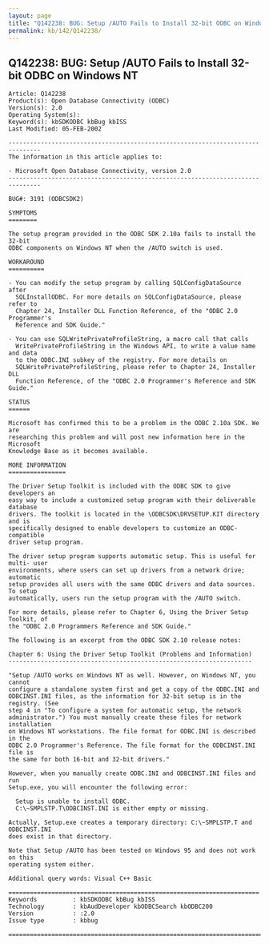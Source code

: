 ```yaml
---
layout: page
title: "Q142238: BUG: Setup /AUTO Fails to Install 32-bit ODBC on Windows NT"
permalink: kb/142/Q142238/
---
```


## Q142238: BUG: Setup /AUTO Fails to Install 32-bit ODBC on Windows NT

	Article: Q142238
	Product(s): Open Database Connectivity (ODBC)
	Version(s): 2.0
	Operating System(s): 
	Keyword(s): kbSDKODBC kbBug kbISS
	Last Modified: 05-FEB-2002
	
	-------------------------------------------------------------------------------
	The information in this article applies to:
	
	- Microsoft Open Database Connectivity, version 2.0 
	-------------------------------------------------------------------------------
	
	BUG#: 3191 (ODBCSDK2)
	
	SYMPTOMS
	========
	
	The setup program provided in the ODBC SDK 2.10a fails to install the 32-bit
	ODBC components on Windows NT when the /AUTO switch is used.
	
	WORKAROUND
	==========
	
	- You can modify the setup program by calling SQLConfigDataSource after
	  SQLInstallODBC. For more details on SQLConfigDataSource, please refer to
	  Chapter 24, Installer DLL Function Reference, of the "ODBC 2.0 Programmer's
	  Reference and SDK Guide."
	
	- You can use SQLWritePrivateProfileString, a macro call that calls
	  WritePrivateProfileString in the Windows API, to write a value name and data
	  to the ODBC.INI subkey of the registry. For more details on
	  SQLWritePrivateProfileString, please refer to Chapter 24, Installer DLL
	  Function Reference, of the "ODBC 2.0 Programmer's Reference and SDK Guide."
	
	STATUS
	======
	
	Microsoft has confirmed this to be a problem in the ODBC 2.10a SDK. We are
	researching this problem and will post new information here in the Microsoft
	Knowledge Base as it becomes available.
	
	MORE INFORMATION
	================
	
	The Driver Setup Toolkit is included with the ODBC SDK to give developers an
	easy way to include a customized setup program with their deliverable database
	drivers. The toolkit is located in the \ODBCSDK\DRVSETUP.KIT directory and is
	specifically designed to enable developers to customize an ODBC-compatible
	driver setup program.
	
	The driver setup program supports automatic setup. This is useful for multi- user
	environments, where users can set up drivers from a network drive; automatic
	setup provides all users with the same ODBC drivers and data sources. To setup
	automatically, users run the setup program with the /AUTO switch.
	
	For more details, please refer to Chapter 6, Using the Driver Setup Toolkit, of
	the "ODBC 2.0 Programmers Reference and SDK Guide."
	
	The following is an excerpt from the ODBC SDK 2.10 release notes:
	
	Chapter 6: Using the Driver Setup Toolkit (Problems and Information)
	--------------------------------------------------------------------
	
	"Setup /AUTO works on Windows NT as well. However, on Windows NT, you cannot
	configure a standalone system first and get a copy of the ODBC.INI and
	ODBCINST.INI files, as the information for 32-bit setup is in the registry. (See
	step 4 in "To configure a system for automatic setup, the network
	administrator.") You must manually create these files for network installation
	on Windows NT workstations. The file format for ODBC.INI is described in the
	ODBC 2.0 Programmer's Reference. The file format for the ODBCINST.INI file is
	the same for both 16-bit and 32-bit drivers."
	
	However, when you manually create ODBC.INI and ODBCINST.INI files and run
	Setup.exe, you will encounter the following error:
	
	  Setup is unable to install ODBC.
	  C:\~SMPLSTP.T\ODBCINST.INI is either empty or missing.
	
	Actually, Setup.exe creates a temporary directory: C:\~SMPLSTP.T and ODBCINST.INI
	does exist in that directory.
	
	Note that Setup /AUTO has been tested on Windows 95 and does not work on this
	operating system either.
	
	Additional query words: Visual C++ Basic
	
	======================================================================
	Keywords          : kbSDKODBC kbBug kbISS 
	Technology        : kbAudDeveloper kbODBCSearch kbODBC200
	Version           : :2.0
	Issue type        : kbbug
	
	=============================================================================
	
